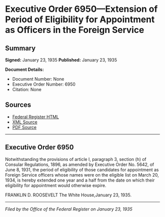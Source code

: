 # Executive Order 6950—Extension of Period of Eligibility for Appointment as Officers in the Foreign Service

## Summary

**Signed:** January 23, 1935
**Published:** January 23, 1935

**Document Details:**
- Document Number: None
- Executive Order Number: 6950
- Citation: None

## Sources
- [Federal Register HTML](https://www.presidency.ucsb.edu/documents/executive-order-6950-extension-period-eligibility-for-appointment-officers-the-foreign)
- [XML Source](None)
- [PDF Source](None)

---

## Executive Order 6950

Notwithstanding the provisions of article I, paragraph 3, section (h) of Consular Regulations, 1896, as amended by Executive Order No. 5642, of June 8, 1931, the period of eligibility of those candidates for appointment as Foreign Service officers whose names were on the eligible list on March 20, 1934, is hereby extended one year and a half from the date on which their eligibility for appointment would otherwise expire.

FRANKLIN D. ROOSEVELT
The White House,January 23, 1935.

---

*Filed by the Office of the Federal Register on January 23, 1935*
